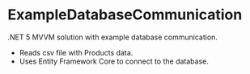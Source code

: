 # ExampleDatabaseCommunication
.NET 5 MVVM solution with example database communication. 
- Reads csv file with Products data.
- Uses Entity Framework Core to connect to the database.

